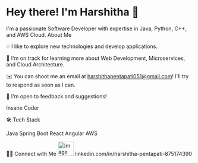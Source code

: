 # Hey there! I'm Harshitha 👋

I'm a passionate Software Developer with expertise in Java, Python, C++, and AWS Cloud.
About Me

💡  I like to explore new technologies and develop applications.

🌱  I'm on track for learning more about Web Development, Microservices, and Cloud Architecture.

✉️  You can shoot me an email at harshithapentapati051@gmail.com! I'll try to respond as soon as I can.

📄  I'm open to feedback and suggestions!

Insane Coder

🛠  Tech Stack

Java Spring Boot
React Angular
AWS

🤝🏻  Connect with Me
  <img width="43" height="38" alt="image" src="https://github.com/user-attachments/assets/a223b4c5-9732-46e4-a634-101f460fe06b" />
 linkedin.com/in/harshitha-pentapati-875174390
     

